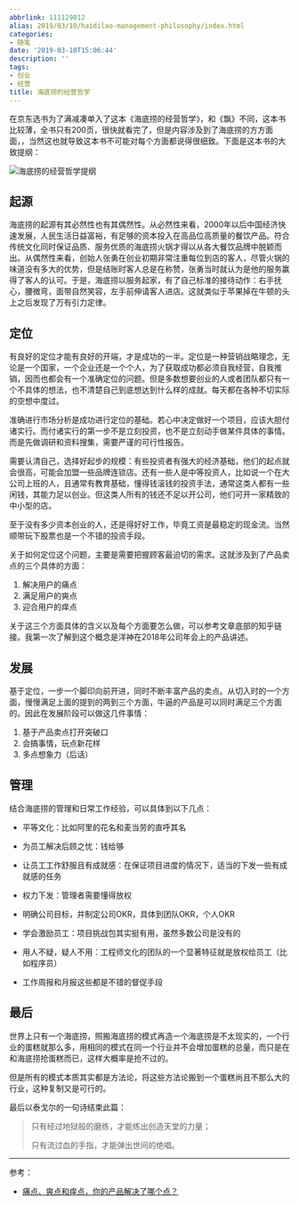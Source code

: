```yaml
---
abbrlink: 111129812
alias: 2019/03/10/haidilao-management-philosophy/index.html
categories:
- 随笔
date: '2019-03-10T15:06:44'
description: ''
tags:
- 创业
- 经营
title: 海底捞的经营哲学
---
```










在京东选书为了满减凑单入了这本《海底捞的经营哲学》，和《飘》不同，这本书比较薄，全书只有200页，很快就看完了，但是内容涉及到了海底捞的方方面面，，当然这也就导致这本书不可能对每个方面都说得很细致。下面是这本书的大致提纲：

![海底捞的经营哲学提纲](https://flowsnow.oss-cn-shanghai.aliyuncs.com/image/normal/Haidilao-management-philosophy-outline.png)

<!--more-->

## 起源

海底捞的起源有其必然性也有其偶然性。从必然性来看，2000年以后中国经济快速发展，人民生活日益富裕，有足够的资本投入在高品位高质量的餐饮产品。符合传统文化同时保证品质、服务优质的海底捞火锅才得以从各大餐饮品牌中脱颖而出。从偶然性来看，创始人张勇在创业初期非常注重每位到店的客人，尽管火锅的味道没有多大的优势，但是结账时客人总是在称赞，张勇当时就认为是他的服务赢得了客人的认可。于是，海底捞以服务起家，有了自己标准的接待动作：右手抚心，腰微弯，面带自然笑容，左手前伸请客人进店。这就类似于苹果掉在牛顿的头上之后发现了万有引力定律。

## 定位

有良好的定位才能有良好的开端，才是成功的一半。定位是一种营销战略理念，无论是一个国家，一个企业还是一个个人，为了获取成功都必须自我经营，自我推销，因而也都会有一个准确定位的问题。但是多数想要创业的人或者团队都只有一个不具体的想法，也不清楚自己到底想达到什么样的成就。每天都在各种不切实际的空想中度过。

准确进行市场分析是成功进行定位的基础。若心中决定做好一个项目，应该大胆付诸实行。而付诸实行的第一步不是立刻投资，也不是立刻动手做某件具体的事情。而是先做调研和资料搜集，需要严谨的可行性报告。

需要认清自己，选择好起步的规模：有些投资者有强大的经济基础，他们的起点就会很高，可能会加盟一些品牌连锁店。还有一些人是中等投资人，比如说一个在大公司上班的人，且通常有教育基础，懂得钱滚钱的投资手法，通常这类人都有一些闲钱，其能力足以创业。但这类人所有的钱还不足以开公司，他们可开一家精致的中小型的店。

至于没有多少资本创业的人，还是得好好工作，毕竟工资是最稳定的现金流。当然顺带玩下股票也是一个不错的投资手段。

关于如何定位这个问题，主要是需要把握顾客最迫切的需求。这就涉及到了产品卖点的三个具体的方面：

1. 解决用户的痛点
2. 满足用户的爽点
3. 迎合用户的痒点

关于这三个方面具体的含义以及每个方面要怎么做，可以参考文章底部的知乎链接。我第一次了解到这个概念是洋神在2018年公司年会上的产品讲述。

## 发展

基于定位，一步一个脚印向前开进，同时不断丰富产品的卖点。从切入时的一个方面，慢慢满足上面的提到的两到三个方面，牛逼的产品是可以同时满足三个方面的。因此在发展阶段可以做这几件事情：

1. 基于产品卖点打开突破口
2. 会搞事情，玩点新花样
3. 多点想象力（后话）

## 管理

结合海底捞的管理和日常工作经验，可以具体到以下几点：

- 平等文化：比如阿里的花名和麦当劳的直呼其名

- 为员工解决后顾之忧：钱给够

- 让员工工作舒服且有成就感：在保证项目进度的情况下，适当的下发一些有成就感的任务

- 权力下发：管理者需要懂得放权

- 明确公司目标，并制定公司OKR，具体到团队OKR，个人OKR

- 学会激励员工：项目挑战包其实挺有用，虽然多数公司是没有的

- 用人不疑，疑人不用：工程师文化的团队的一个显著特征就是放权给员工（比如程序员）

- 工作周报和月报这些都是不错的督促手段

## 最后

世界上只有一个海底捞，照搬海底捞的模式再造一个海底捞是不太现实的，一个行业的蛋糕就那么多，用相同的模式在同一个行业并不会增加蛋糕的总量，而只是在和海底捞抢蛋糕而已，这样大概率是抢不过的。

但是所有的模式本质其实都是方法论，将这些方法论搬到一个蛋糕尚且不那么大的行业，这种复制又是可行的。

最后以泰戈尔的一句诗结束此篇：

> 只有经过地狱般的磨练，才能练出创造天堂的力量；
>
> 只有流过血的手指，才能弹出世间的绝唱。

---

参考：

- [痛点、爽点和痒点，你的产品解决了哪个点？](https://zhuanlan.zhihu.com/p/35092885)

